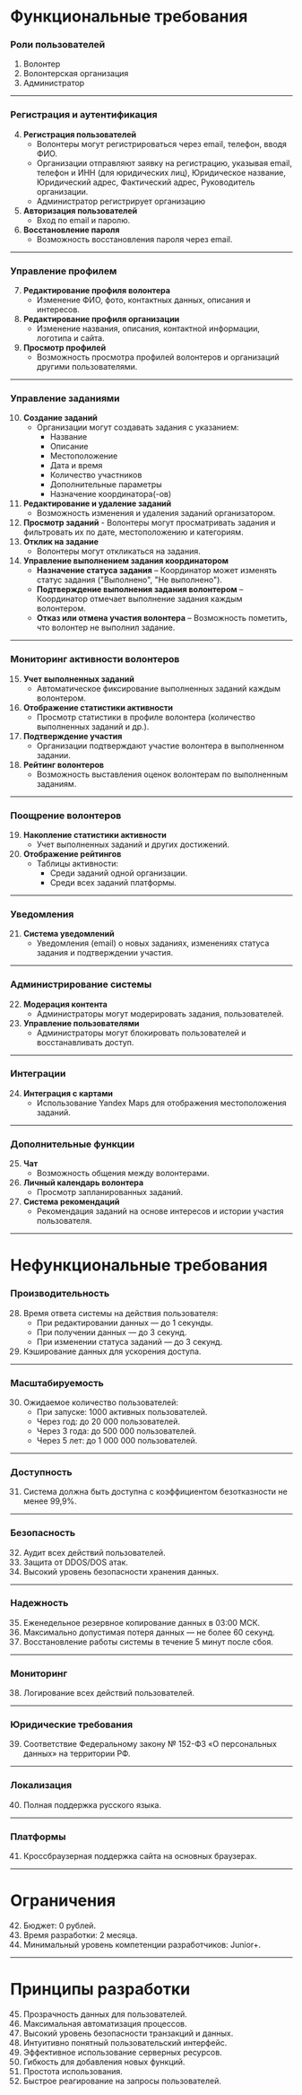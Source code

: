 # **Функциональные требования**

### **Роли пользователей**

1. Волонтер
2. Волонтерская организация
3. Администратор

---

### **Регистрация и аутентификация**

4. **Регистрация пользователей**
    - Волонтеры могут регистрироваться через email, телефон, вводя ФИО.
    - Организации отправляют заявку на регистрацию, указывая email, телефон и ИНН (для юридических лиц), Юридическое название, Юридический адрес, Фактический адрес, Руководитель организации.
    - Администратор регистрирует организацию
5. **Авторизация пользователей**
    - Вход по email и паролю.
6. **Восстановление пароля**
    - Возможность восстановления пароля через email.

---

### **Управление профилем**

7. **Редактирование профиля волонтера**
    - Изменение ФИО, фото, контактных данных, описания и интересов.
8. **Редактирование профиля организации**
    - Изменение названия, описания, контактной информации, логотипа и сайта.
9. **Просмотр профилей**
    - Возможность просмотра профилей волонтеров и организаций другими пользователями.

---

### **Управление заданиями**

10. **Создание заданий**
    - Организации могут создавать задания с указанием:
        - Название
        - Описание
        - Местоположение
        - Дата и время
        - Количество участников
        - Дополнительные параметры
        - Назначение координатора(-ов)
11. **Редактирование и удаление заданий**
    - Возможность изменения и удаления заданий организатором.
12. **Просмотр заданий**
	    - Волонтеры могут просматривать задания и фильтровать их по дате, местоположению и категориям.
13. **Отклик на задание**
    - Волонтеры могут откликаться на задания.
14. **Управление выполнением задания координатором**
	- **Назначение статуса задания** – Координатор может изменять статус задания ("Выполнено", "Не выполнено").
	- **Подтверждение выполнения задания волонтером** – Координатор отмечает выполнение задания каждым волонтером.
	- **Отказ или отмена участия волонтера** – Возможность пометить, что волонтер не выполнил задание.

---

### **Мониторинг активности волонтеров**

15. **Учет выполненных заданий**
    - Автоматическое фиксирование выполненных заданий каждым волонтером.
16. **Отображение статистики активности**
    - Просмотр статистики в профиле волонтера (количество выполненных заданий и др.).
17. **Подтверждение участия**
    - Организации подтверждают участие волонтера в выполненном задании.
18. **Рейтинг волонтеров**
    - Возможность выставления оценок волонтерам по выполненным заданиям.

---

### **Поощрение волонтеров**

19. **Накопление статистики активности**
    - Учет выполненных заданий и других достижений.
20. **Отображение рейтингов**
    - Таблицы активности:
        - Среди заданий одной организации.
        - Среди всех заданий платформы.

---

### **Уведомления**

21. **Система уведомлений**
    - Уведомления (email) о новых заданиях, изменениях статуса задания и подтверждении участия.

---

### **Администрирование системы**

22. **Модерация контента**
    - Администраторы могут модерировать задания, пользователей.
23. **Управление пользователями**
    - Администраторы могут блокировать пользователей и восстанавливать доступ.

---

### **Интеграции**

24. **Интеграция с картами**
    - Использование Yandex Maps для отображения местоположения заданий.

---

### **Дополнительные функции**

25. **Чат**
    - Возможность общения между волонтерами.
26. **Личный календарь волонтера**
    - Просмотр запланированных заданий.
27. **Система рекомендаций**
    - Рекомендация заданий на основе интересов и истории участия пользователя.

---

# **Нефункциональные требования**

### **Производительность**

28. Время ответа системы на действия пользователя:
    - При редактировании данных — до 1 секунды.
    - При получении данных — до 3 секунд.
    - При изменении статуса заданий — до 3 секунд.
29. Кэширование данных для ускорения доступа.

---

### **Масштабируемость**

30. Ожидаемое количество пользователей:
    - При запуске: 1000 активных пользователей.
    - Через год: до 20 000 пользователей.
    - Через 3 года: до 500 000 пользователей.
    - Через 5 лет: до 1 000 000 пользователей.

---

### **Доступность**

31. Система должна быть доступна с коэффициентом безотказности не менее 99,9%.

---

### **Безопасность**

32. Аудит всех действий пользователей.
33. Защита от DDOS/DOS атак.
34. Высокий уровень безопасности хранения данных.

---

### **Надежность**

35. Еженедельное резервное копирование данных в 03:00 МСК.
36. Максимально допустимая потеря данных — не более 60 секунд.
37. Восстановление работы системы в течение 5 минут после сбоя.

---

### **Мониторинг**

38. Логирование всех действий пользователей.

---

### **Юридические требования**

39. Соответствие Федеральному закону № 152-ФЗ «О персональных данных» на территории РФ.

---

### **Локализация**

40. Полная поддержка русского языка.

---

### **Платформы**

41. Кроссбраузерная поддержка сайта на основных браузерах.

---

# **Ограничения**

42. Бюджет: 0 рублей.
43. Время разработки: 2 месяца.
44. Минимальный уровень компетенции разработчиков: Junior+.

---

# **Принципы разработки**

45. Прозрачность данных для пользователей.
46. Максимальная автоматизация процессов.
47. Высокий уровень безопасности транзакций и данных.
48. Интуитивно понятный пользовательский интерфейс.
49. Эффективное использование серверных ресурсов.
50. Гибкость для добавления новых функций.
51. Простота использования.
52. Быстрое реагирование на запросы пользователей.